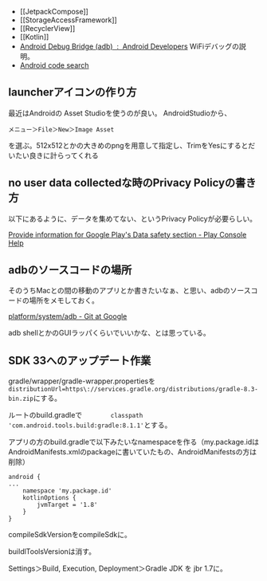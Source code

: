 - [[JetpackCompose]]
- [[StorageAccessFramework]]
- [[RecyclerView]]
- [[Kotlin]]
- [Android Debug Bridge (adb)  :  Android Developers](https://developer.android.com/studio/command-line/adb) WiFiデバッグの説明。
- [Android code search](https://cs.android.com)


## launcherアイコンの作り方

最近はAndroidの Asset Studioを使うのが良い。
AndroidStudioから、

`メニュー＞File＞New＞Image Asset`

を選ぶ。512x512とかの大きめのpngを用意して指定し、TrimをYesにするとだいたい良きに計らってくれる

## no user data collectedな時のPrivacy Policyの書き方

以下にあるように、データを集めてない、というPrivacy Policyが必要らしい。

[Provide information for Google Play's Data safety section - Play Console Help](https://support.google.com/googleplay/android-developer/answer/10787469?hl=en)

## adbのソースコードの場所

そのうちMacとの間の移動のアプリとか書きたいなぁ、と思い、adbのソースコードの場所をメモしておく。

[platform/system/adb - Git at Google](https://android.googlesource.com/platform/system/adb)

adb shellとかのGUIラッパくらいでいいかな、とは思っている。

## SDK 33へのアップデート作業

gradle/wrapper/gradle-wrapper.propertiesを `distributionUrl=https\://services.gradle.org/distributions/gradle-8.3-bin.zip`にする。

ルートのbuild.gradleで`        classpath 'com.android.tools.build:gradle:8.1.1'`とする。

アプリの方のbuild.gradleで以下みたいなnamespaceを作る（my.package.idはAndroidManifests.xmlのpackageに書いていたもの、AndroidManifestsの方は削除）

```
android {
...
    namespace 'my.package.id'
    kotlinOptions {
        jvmTarget = '1.8'
    }
}
```

compileSdkVersionをcompileSdkに。

buildlToolsVersionは消す。

Settings＞Build, Execution, Deployment＞Gradle JDK を jbr 1.7に。